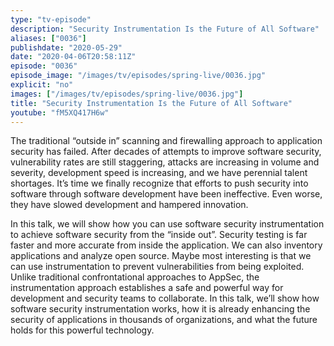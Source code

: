```yaml
---
type: "tv-episode"
description: "Security Instrumentation Is the Future of All Software"
aliases: ["0036"]
publishdate: "2020-05-29"
date: "2020-04-06T20:58:11Z"
episode: "0036"
episode_image: "/images/tv/episodes/spring-live/0036.jpg"
explicit: "no"
images: ["/images/tv/episodes/spring-live/0036.jpg"]
title: "Security Instrumentation Is the Future of All Software"
youtube: "fM5XQ417H6w"
---
```


The traditional “outside in” scanning and firewalling approach to application security has failed. After decades of attempts to improve software security, vulnerability rates are still staggering, attacks are increasing in volume and severity, development speed is increasing, and we have perennial talent shortages. It’s time we finally recognize that efforts to push security into software through software development have been ineffective. Even worse, they have slowed development and hampered innovation.

In this talk, we will show how you can use software security instrumentation to achieve software security from the “inside out”. Security testing is far faster and more accurate from inside the application. We can also inventory applications and analyze open source. Maybe most interesting is that we can use instrumentation to prevent vulnerabilities from being exploited. Unlike traditional confrontational approaches to AppSec, the instrumentation approach establishes a safe and powerful way for development and security teams to collaborate. In this talk, we’ll show how software security instrumentation works, how it is already enhancing the security of applications in thousands of organizations, and what the future holds for this powerful technology.

